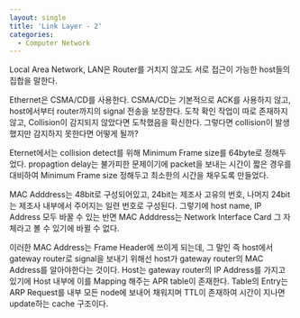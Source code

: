```yaml
---
layout: single
title: 'Link Layer - 2'
categories:
  - Computer Network
---
```


Local Area Network, LAN은 Router를 거치지 않고도 서로 접근이 가능한 host들의 집합을 말한다.

Ethernet은 CSMA/CD를 사용한다. CSMA/CD는 기본적으로 ACK를 사용하지 않고, host에서부터 router까지의 signal 전송을 보장한다. 도착 확인 작업이 따로 존재하지 않고, Collision이 감지되지 않았다면 도착했음을 확신한다. 그렇다면 collision이 발생했지만 감지하지 못한다면 어떻게 될까?

Eternet에서는 collision detect를 위해 Minimum Frame size를 64byte로 정해두었다. propagtion delay는 불가피한 문제이기에 packet을 보내는 시간이 짧은 경우를 대비하여 Minimum Frame size 정해두고 최소한의 시간을 채우도록 만들었다.

MAC Adddress는 48bit로 구성되어있고, 24bit는 제조사 고유의 번호, 나머지 24bit는 제조사 내부에서 주어지는 일련 번호로 구성된다. 그렇기에 host name, IP Address 모두 바꿀 수 있는 반면 MAC Adddress는 Network Interface Card 그 자체라고 볼 수 있기에 바뀔 수 없다. 

이러한 MAC Address는 Frame Header에 쓰이게 되는데, 그 말인 즉 host에서 gateway router로 signal을 보내기 위해선 host가 gateway router의 MAC Address를 알아야한다는 것이다. Host는 gateway router의 IP Address를 가지고 있기에 Host 내부에 이를 Mapping 해주는 APR table이 존재한다. Table의 Entry는 ARP Request를 내부 모든 node에 보내어 채워지며 TTL이 존재하여 시간이 지나면 update하는 cache 구조이다.